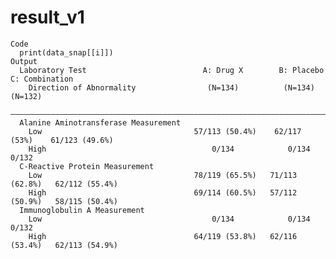 # result_v1

    Code
      print(data_snap[[i]])
    Output
      Laboratory Test                          A: Drug X        B: Placebo     C: Combination
        Direction of Abnormality                (N=134)          (N=134)          (N=132)    
      ———————————————————————————————————————————————————————————————————————————————————————
      Alanine Aminotransferase Measurement                                                   
        Low                                  57/113 (50.4%)    62/117 (53%)    61/123 (49.6%)
        High                                     0/134            0/134            0/132     
      C-Reactive Protein Measurement                                                         
        Low                                  78/119 (65.5%)   71/113 (62.8%)   62/112 (55.4%)
        High                                 69/114 (60.5%)   57/112 (50.9%)   58/115 (50.4%)
      Immunoglobulin A Measurement                                                           
        Low                                      0/134            0/134            0/132     
        High                                 64/119 (53.8%)   62/116 (53.4%)   62/113 (54.9%)


